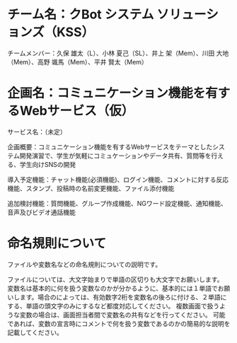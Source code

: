 # チーム名：クBot システム ソリューションズ（KSS）
チームメンバー：久保 雄太（L）、小林 夏己（SL）、井上 架（Mem）、川田 大地（Mem）、高野 颯馬（Mem）、平井 賢太（Mem）

# 企画名：コミュニケーション機能を有するWebサービス（仮）
サービス名：（未定）

企画概要：コミュニケーション機能を有するWebサービスをテーマとしたシステム開発演習で、学生が気軽にコミュケーションやデータ共有、質問等を行える、学生向けSNSの開発

導入予定機能：チャット機能(必須機能)、ログイン機能、コメントに対する反応機能、スタンプ、投稿時の名前変更機能、ファイル添付機能

追加検討機能：質問機能、グループ作成機能、NGワード設定機能、通知機能、音声及びビデオ通話機能


# 命名規則について
ファイルや変数名などの命名規則についての説明です。

ファイルについては、大文字始まりで単語の区切りも大文字でお願いします。
変数名は基本的に何を扱う変数なのかが分かるように、基本的には１単語でお願いします。場合のによっては、有効数字2桁を変数名の後ろに付ける、２単語にする、単語の頭文字のみにするなど都度対応してください。
複数画面で扱うような変数の場合は、画面担当者間で変数名の共有などを行ってください。
可能であれば、変数の宣言時にコメントで何を扱う変数であるのかの簡易的な説明を記載してください。
